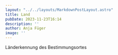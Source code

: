 ```yaml
---
layout: "../../layouts/MarkdownPostLayout.astro"
title: Land
pubDate: 2023-11-23T16:14
description: ''
author: Anja Füger
image: ''
---
```


Länderkennung des Bestimmungsortes